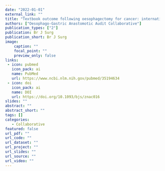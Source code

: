 ```yaml
---
date: "2022-01-01"
external_link: ""
title: "Textbook outcome following oesophagectomy for cancer: international cohort study"
authors: ["Oesophago-Gastric Anastomotic Audit Collaborative"]
publication_types: ["2"]
publication: Br J Surg
publication_short: Br J Surg
image:
    caption: ""
    focal_point: ""
    preview_only: false
links:
 - icon: pubmed
   icon_pack: ai
   name: PubMed
   url: https://www.ncbi.nlm.nih.gov/pubmed/35194634
 - icon: doi
   icon_pack: ai
   name: DOI
   url: https://doi.org/10.1093/bjs/znac016
slides: ""
abstract: ""
abstract_short: ""
tags: []
categories: 
   - Collaborative
featured: false
url_pdf: ""
url_code: ""
url_dataset: ""
url_project: ""
url_slides: ""
url_source: ""
url_video: ""
---
```

